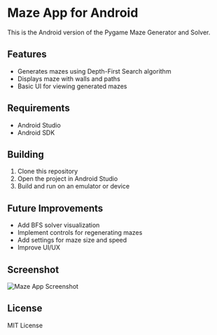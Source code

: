 # Maze App for Android

This is the Android version of the Pygame Maze Generator and Solver.

## Features
- Generates mazes using Depth-First Search algorithm
- Displays maze with walls and paths
- Basic UI for viewing generated mazes

## Requirements
- Android Studio
- Android SDK

## Building
1. Clone this repository
2. Open the project in Android Studio
3. Build and run on an emulator or device

## Future Improvements
- Add BFS solver visualization
- Implement controls for regenerating mazes
- Add settings for maze size and speed
- Improve UI/UX

## Screenshot
![Maze App Screenshot](screenshot.png)

## License
MIT License
